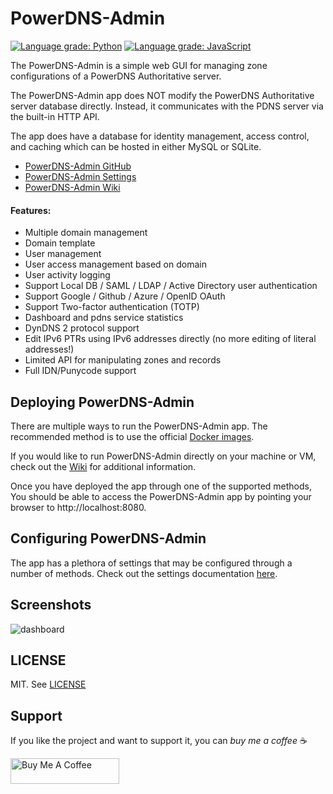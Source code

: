 # PowerDNS-Admin

[![Language grade: Python](https://img.shields.io/lgtm/grade/python/g/ngoduykhanh/PowerDNS-Admin.svg?logo=lgtm&logoWidth=18)](https://lgtm.com/projects/g/ngoduykhanh/PowerDNS-Admin/context:python)
[![Language grade: JavaScript](https://img.shields.io/lgtm/grade/javascript/g/ngoduykhanh/PowerDNS-Admin.svg?logo=lgtm&logoWidth=18)](https://lgtm.com/projects/g/ngoduykhanh/PowerDNS-Admin/context:javascript)

The PowerDNS-Admin is a simple web GUI for managing zone configurations of a PowerDNS Authoritative server.

The PowerDNS-Admin app does NOT modify the PowerDNS Authoritative server database directly. Instead, it communicates with the PDNS server via the built-in HTTP API.

The app does have a database for identity management, access control, and caching which can be hosted in either MySQL or SQLite.

- [PowerDNS-Admin GitHub](https://github.com/ngoduykhanh/PowerDNS-Admin)
- [PowerDNS-Admin Settings](https://github.com/ngoduykhanh/PowerDNS-Admin/blob/master/docs/settings.md)
- [PowerDNS-Admin Wiki](https://github.com/ngoduykhanh/PowerDNS-Admin/wiki)

#### Features:
- Multiple domain management
- Domain template
- User management
- User access management based on domain
- User activity logging
- Support Local DB / SAML / LDAP / Active Directory user authentication
- Support Google / Github / Azure / OpenID OAuth
- Support Two-factor authentication (TOTP)
- Dashboard and pdns service statistics
- DynDNS 2 protocol support
- Edit IPv6 PTRs using IPv6 addresses directly (no more editing of literal addresses!)
- Limited API for manipulating zones and records
- Full IDN/Punycode support

## Deploying PowerDNS-Admin
There are multiple ways to run the PowerDNS-Admin app. The recommended method is to use the official [Docker images](https://github.com/ngoduykhanh/PowerDNS-Admin/blob/master/docs/docker.md).

If you would like to run PowerDNS-Admin directly on your machine or VM, check out the [Wiki](https://github.com/ngoduykhanh/PowerDNS-Admin/wiki#installation-guides) for additional information.

Once you have deployed the app through one of the supported methods, You should be able to access the PowerDNS-Admin app by pointing your browser to http://localhost:8080.

## Configuring PowerDNS-Admin

The app has a plethora of settings that may be configured through a number of methods. Check out the settings documentation [here](https://github.com/ngoduykhanh/PowerDNS-Admin/blob/master/docs/settings.md).

## Screenshots
![dashboard](https://user-images.githubusercontent.com/6447444/44068603-0d2d81f6-9fa5-11e8-83af-14e2ad79e370.png)

## LICENSE
MIT. See [LICENSE](https://github.com/ngoduykhanh/PowerDNS-Admin/blob/master/LICENSE)

## Support
If you like the project and want to support it, you can *buy me a coffee* ☕

<a href="https://www.buymeacoffee.com/khanhngo" target="_blank"><img src="https://cdn.buymeacoffee.com/buttons/default-orange.png" alt="Buy Me A Coffee" height="41" width="174"></a>
